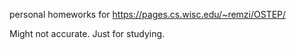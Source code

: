 personal homeworks for https://pages.cs.wisc.edu/~remzi/OSTEP/

Might not accurate. Just for studying.
